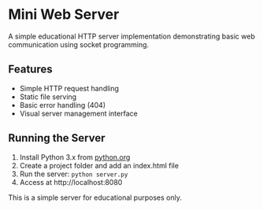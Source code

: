 
# Mini Web Server

A simple educational HTTP server implementation demonstrating basic web communication using socket programming.

## Features

- Simple HTTP request handling
- Static file serving
- Basic error handling (404)
- Visual server management interface

## Running the Server

1. Install Python 3.x from [python.org](https://www.python.org/downloads/)
2. Create a project folder and add an index.html file
3. Run the server: `python server.py`
4. Access at http://localhost:8080

This is a simple server for educational purposes only.
